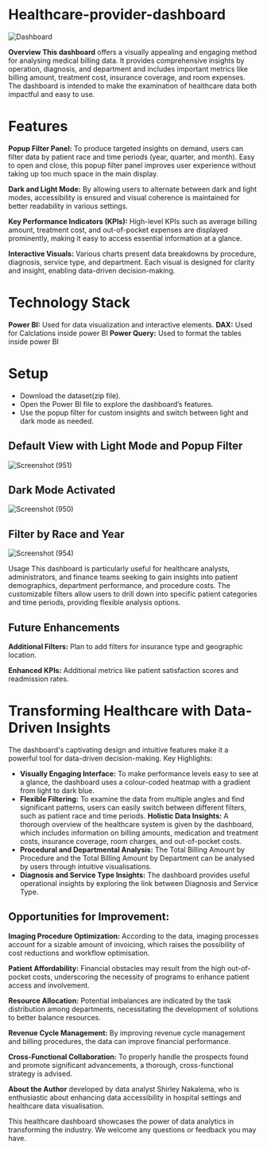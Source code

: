# Healthcare-provider-dashboard

![Dashboard](https://github.com/user-attachments/assets/eb819d03-b009-436b-beb8-ad87dabd8162)


**Overview This dashboard** 
offers a visually appealing and engaging method for analysing medical billing data. It provides comprehensive insights by operation, diagnosis, and department and includes important metrics like billing amount, treatment cost, insurance coverage, and room expenses. The dashboard is intended to make the examination of healthcare data both impactful and easy to use.

# Features
**Popup Filter Panel:**
To produce targeted insights on demand, users can filter data by patient race and time periods (year, quarter, and month). Easy to open and close, this popup filter panel improves user experience without taking up too much space in the main display.

**Dark and Light Mode:** 
By allowing users to alternate between dark and light modes, accessibility is ensured and visual coherence is maintained for better readability in various settings.

**Key Performance Indicators (KPIs):** 
High-level KPIs such as average billing amount, treatment cost, and out-of-pocket expenses are displayed prominently, making it easy to access essential information at a glance.
  
**Interactive Visuals:** 
Various charts present data breakdowns by procedure, diagnosis, service type, and department. 
Each visual is designed for clarity and insight, enabling data-driven decision-making.

# Technology Stack
**Power BI:** Used for data visualization and interactive elements.
**DAX:** Used for Calclations inside power BI
**Power Query:** Used to format the tables inside power BI

# Setup
- Download the dataset(zip file).
- Open the Power BI file to explore the dashboard’s features.
- Use the popup filter for custom insights and switch between light and dark mode as needed.

## Default View with Light Mode and Popup Filter
![Screenshot (951)](https://github.com/user-attachments/assets/383105fe-485d-46cb-97e1-f0f183490ba0)

## Dark Mode Activated
![Screenshot (950)](https://github.com/user-attachments/assets/732f2762-9fa5-4466-95b1-4a9caf542acb)

## Filter by Race and Year
![Screenshot (954)](https://github.com/user-attachments/assets/78b8425e-5449-4da0-a961-53d9fe125ab6)

Usage This dashboard is particularly useful for healthcare analysts, administrators, and finance teams seeking to gain insights into patient demographics, department performance, and procedure costs. The customizable filters allow users to drill down into specific patient categories and time periods, providing flexible analysis options.

## Future Enhancements
**Additional Filters:** 
Plan to add filters for insurance type and geographic location.

**Enhanced KPIs:** 
Additional metrics like patient satisfaction scores and readmission rates.

# Transforming Healthcare with Data-Driven Insights
The dashboard's captivating design and intuitive features make it a powerful tool for data-driven decision-making.
Key Highlights:
- **Visually Engaging Interface:** To make performance levels easy to see at a glance, the dashboard uses a colour-coded heatmap with a gradient from light to dark blue.
- **Flexible Filtering:** To examine the data from multiple angles and find significant patterns, users can easily switch between different filters, such as patient race and time periods.
  **Holistic Data Insights:** A thorough overview of the healthcare system is given by the dashboard, which includes information on billing amounts, medication and treatment costs, insurance coverage, room charges, and out-of-pocket costs.
- **Procedural and Departmental Analysis:** The Total Billing Amount by Procedure and the Total Billing Amount by Department can be analysed by users through intuitive visualisations.
- **Diagnosis and Service Type Insights:** The dashboard provides useful operational insights by exploring the link between Diagnosis and Service Type.

## Opportunities for Improvement:
**Imaging Procedure Optimization:** 
According to the data, imaging processes account for a sizable amount of invoicing, which raises the possibility of cost reductions and workflow optimisation.

**Patient Affordability:** 
Financial obstacles may result from the high out-of-pocket costs, underscoring the necessity of programs to enhance patient access and involvement.

**Resource Allocation:** 
Potential imbalances are indicated by the task distribution among departments, necessitating the development of solutions to better balance resources.

**Revenue Cycle Management:** 
By improving revenue cycle management and billing procedures, the data can improve financial performance.

**Cross-Functional Collaboration:** 
To properly handle the prospects found and promote significant advancements, a thorough, cross-functional strategy is advised.

**About the Author** developed by data analyst Shirley Nakalema, who is enthusiastic about enhancing data accessibility in hospital settings and healthcare data visualisation.

This healthcare dashboard showcases the power of data analytics in transforming the industry. We welcome any questions or feedback you may have.
